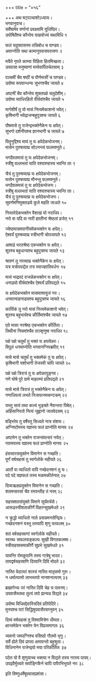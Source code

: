 +++
title = "०५६"

+++
अथ षट्पञ्चाशोऽध्यायः।  
भगवानुवाच।  
सर्वेषामेव वर्णानां प्रवक्ष्यामि युधिष्ठिर।  
उपोषितैश्च कौन्तेय यत्प्रयोज्यं यथाविधि १

फलं यदुपवासस्य तन्निबोध च पाण्डव।  
अवाप्नोति यथा कामानुपवासपरायणः २

मयैते नृपते काम्या विहिता हितमिच्छता।  
उपवासा मनुष्याणां मय्येवार्पितचेतसाम् ३

पञ्चमीं चैव षष्ठीं च पौर्णमासीं च पाण्डव।  
उपोष्य रूपवान्धन्यः सुभगश्चैव जायते ४

अष्टमीं चैव कौन्तेय शुक्लपक्षे चतुर्दशीम्।  
उपोष्य व्याधिरहितो वीर्यवांश्चैव जायते ५

मार्गशीर्षं तु यो मासं नित्यमेकाशनो भवेत्।  
कृषिभागी भवेद्राजन्बहुपुत्रश्च जायते ६

पौषमासे तु राजेन्द्रभक्तेनैकेन यः क्षपेत्।  
सुभगो दर्शनीयश्च ज्ञानभागी च जायते ७

पितॄनुद्दिश्य माघं तु यः क्षपेदेकभोजनम्।  
मासेन पुरुषव्याघ्र सोऽनन्त्यं फलमश्नुते ८

भगदैवतमासं तु यः क्षपेदेकभोजनम्।  
स्त्रीषु वल्लभतां याति वश्याश्चास्य भवन्ति ताः ९

चैत्रं तु पुरुषव्याघ्र यः क्षपेदेकभोजनम्।  
मासेन पुरुषव्याघ्र मौनन्तु फलमश्नुते।  
भगदैवतमासं तु यः क्षपेदेकभोजनः।  
स्त्रीषु वल्लभतां याति वश्याश्चास्य भवन्ति ताः।  
चैत्रं तु पुरुषव्याघ्र यः क्षपेदेकभोजनः।  
सुवर्णमणिमुक्ताढ्ये कुले महति जाअते १०

निस्तरेदेकभक्तेन वैशाखं यो नराधिप।  
नरो वा यदि वा नारी ज्ञातीनां श्रेष्ठतां व्रजेत् ११

ज्येष्ठमासमपानीयमेकभक्तेन यः क्षपेत्।  
ऐश्वर्यं पुरुषव्याघ्र स्त्रीभागी चोपजायते १२

आषाढं भरतश्रेष्ठ एकभक्तेन यः क्षपेत्।  
शूरश्च बहुधान्यश्च बहुपुत्रश्च जायते १३

श्रावणं तु नरव्याघ्र भक्तेनैकेन यः क्षपेत्।  
यत्र यत्रोपपद्येत तत्र स्याज्ज्ञातिवर्धनः १४

मासं भाद्रपदं राजन्नेकभक्तेन यः क्षपेत्।  
धनाढ्यो वीर्यवांश्चैव ऐश्वर्यं प्रतिपद्यते १५

यः क्षपेदेकभक्तेन मासमाश्वयुजं नरः।  
धनवान्वाहनाढ्यश्च बहुपुत्रश्च जायते १६

कार्त्तिकं तु नरो मासं नित्यमेकाशनो भवेत्।  
शूरश्च बहुभार्यश्च कीर्तिमांश्चैव जायते १७

एते मासा नरश्रेष्ठ एकभक्तेन कीर्तिताः।  
तिथीनां नियमांश्चैव ताञ्शृणुष्व नराधिप १८

पक्षे पक्षे चतुर्थं तु भक्तं यः क्षपयेन्नरः।  
विपुलं धनमाप्नोति भगवानग्निरब्रवीत् १९

मासे मासे चतुर्थं तु भक्तमेकं तु यः क्षपेत्।  
कृषिभागी यशोभागी तेजस्वी चापि जायते २०

पक्षे पक्षे त्रिरात्रं तु यः क्षपेन्नरपुङ्गव।  
गणे घोषे पुरे ग्रामे माहात्म्यं प्रतिपद्यते २१

मासे मासे त्रिरात्रं तु भक्तेनैकेन यः क्षपेत्।  
गणाधिपत्यं लभते निःसपत्नमकण्टकम् २२

यस्तु सायं तथा कल्यं भुङ्क्ते नैवान्तरा पिबेत्।  
अहिंसानिरतो नित्यं जुह्वानो जातवेदसम् २३

षड्भिरेव तु वर्षैस्तु सिध्यते नात्र संशयः।  
अग्निष्टोमस्य यज्ञस्य फलं प्राप्नोति मानवः २४

अष्टमेन तु भक्तेन राजन्संवत्सरं नयेत्।  
गवामयस्य यज्ञस्य फलं प्राप्नोति मानवः २५

हंससारसयुक्तेन विमानेन स गच्छति।  
पूर्णं वर्षसहस्रं तु स्वर्गलोके महीयते २६

आर्तो वा व्याधितो वापि गच्छेदनशनं तु यः।  
पदे पदे यज्ञफलं तस्य मन्नामकीर्तनात् २७

दिव्यऋक्षप्रयुक्तेन विमानेन स गच्छति।  
शतमप्सरसां चैव रमयन्तीह तं नरम् २८

सहस्रशतसंयुक्ते विमाने सूर्यवर्चसे।  
आरूढस्त्रीशताकीर्णे विहरन्सुखमेधते २९

न क्रुद्धो व्याधितो नार्तः प्रसन्नमनसेन्द्रियः।  
गच्छेदनशनं यस्तु तस्यापि शृणु यत्फलम् ३०

शतं वर्षसहस्राणां स्वर्गलोके महीयते।  
स्वस्थः सफलसङ्कल्पः सुखी विगतकल्मषः।  
स्त्रीसहस्रसमाकीर्णे सुप्रभे सुखमेधते ३१

यावन्ति रोमकूपानि तस्य गात्रेषु भारत।  
तावद्वर्षसहस्राणि दिव्यानि दिवि मोदते ३२

नास्ति वेदात्परं शास्त्रं नास्ति मातृसमो गुरुः।  
न धर्मात्परमो लाभस्तपो नानशनात्परम् ३३

ब्राह्मणेभ्यः परं नास्ति दिवि चेह च पावनम्।  
उपवासैस्तथा तुल्यं तपो ह्यन्यन्न विद्यते ३४

उपोष्य विधिवद्देवास्त्रिदिवं प्रतिपेदिरे।  
मुनयश्च परां सिद्धिमुपवासैरवाप्नुवन् ३५

दिव्यं वर्षसहस्रं तु विश्वामित्रेण धीमता।  
क्षान्तमेकेन भक्तेन येन विप्रत्वमागतः ३६

च्यवनो जमदग्निश्च वसिष्ठो गौतमो भृगुः।  
सर्वे ह्येते दिवं प्राप्ताः क्षमावन्तो बहुश्रुताः।  
विधिनानेन राजेन्द्रयो मया परिकीर्तितः ३७

पठेत यो वै शृणुयाच्च भक्त्या न विद्यते तस्य नरस्य पापम्।  
उपद्रवैर्मुच्यते सर्वाङ्गिकैर्न चापि पापैरभिभूयते नरः ३८

इति विष्णुधर्मेषूपवासप्रशंसा।  
